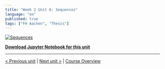 ```yaml
---
title: "Week 2 Unit 6: Sequences"
language: "en"
published: true
tags: ["FH Aachen", "Thesis"]
---
```


[![Sequences](https://img.youtube.com/vi/R5sYRwKizi8/hqdefault.jpg)](https://youtu.be/R5sYRwKizi8)

[**Download Jupyter Notebook for this unit**](files/Week_2_Unit_6_sequences_notebook.ipynb)

---

[< Previous unit](/teaching/python-mooc/week2_unit6_selftest) | [Next unit >](/teaching/python-mooc/week2_unit5_exercise) |
[Course Overview](/teaching/python-mooc)